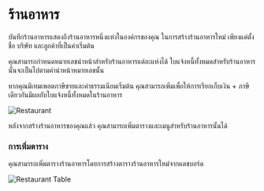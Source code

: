 <!-- add-breadcrumbs -->
# ร้านอาหาร

บันทึกร้านอาหารแสดงถึงร้านอาหารหนึ่งแห่งในองค์กรของคุณ ในการสร้างร้านอาหารใหม่ เพียงแค่ตั้งชื่อ บริษัท และลูกค้าที่เป็นค่าเริ่มต้น

คุณสามารถกำหนดหมายเลขนำหน้าสำหรับร้านอาหารแต่ละแห่งได้ ใบแจ้งหนี้ทั้งหมดสำหรับร้านอาหารนั้นจะเป็นไปตามคำนำหน้าหมายเลขนั้น

หากคุณมีเทมเพลตภาษีขายและค่าธรรมเนียมเริ่มต้น คุณสามารถเพิ่มเพื่อให้การเรียกเก็บเงิน + ภาษีเดียวกันมีผลกับใบแจ้งหนี้ทั้งหมดในร้านอาหาร

<img class="screenshot" alt="Restaurant" src="{{docs_base_url}}/assets/img/restaurant/restaurant.png">

หลังจากสร้างร้านอาหารของคุณแล้ว คุณสามารถเพิ่มตารางและเมนูสำหรับร้านอาหารนั้นได้

### การเพิ่มตาราง

คุณสามารถเพิ่มตารางร้านอาหารโดยการสร้างตารางร้านอาหารใหม่จากแดชบอร์ด

<img class="screenshot" alt="Restaurant Table" src="{{docs_base_url}}/assets/img/restaurant/restaurant-table.png">


